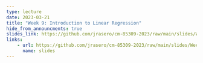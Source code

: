 ```yaml
---
type: lecture
date: 2023-03-21
title: "Week 9: Introduction to Linear Regression"
hide_from_announcments: true
slides_link: https://github.com/jrasero/cm-85309-2023/raw/main/slides/Week-9.pdf
links: 
    - url: https://github.com/jrasero/cm-85309-2023/raw/main/slides/Week-9.pdf
      name: slides
---
```




